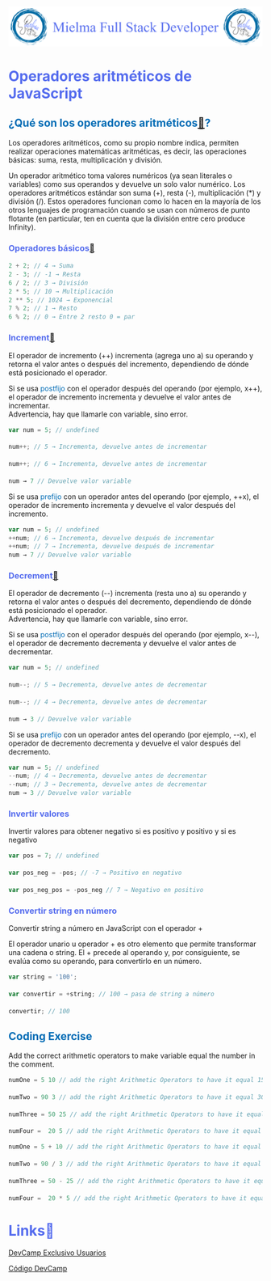 ![Logo Mielma](image/Logo_Encabezado.png)

# <b><font color="#556CEE">Operadores aritméticos de JavaScript</font></b>

## <b><font color="#006cb5">¿Qué son los operadores aritméticos[🔗](https://developer.mozilla.org/es/docs/Web/JavaScript/Guide/Expressions_and_Operators#operadores_aritm%C3%A9ticos)?</font></b>
Los operadores aritméticos, como su propio nombre indica, permiten realizar operaciones matemáticas aritméticas, es decir, las operaciones básicas: suma, resta, multiplicación y división.

Un operador aritmético toma valores numéricos (ya sean literales o variables) como sus operandos y devuelve un solo valor numérico. Los operadores aritméticos estándar son suma (+), resta (-), multiplicación (*) y división (/). Estos operadores funcionan como lo hacen en la mayoría de los otros lenguajes de programación cuando se usan con números de punto flotante (en particular, ten en cuenta que la división entre cero produce Infinity). 

### <font color="#556CEE">Operadores básicos[🔗](https://developer.mozilla.org/es/docs/Learn/JavaScript/First_steps/Math)</font>
```js
2 + 2; // 4 → Suma
2 - 3; // -1 → Resta
6 / 2; // 3 → División
2 * 5; // 10 → Multiplicación
2 ** 5; // 1024 → Exponencial
7 % 2; // 1 → Resto
6 % 2; // 0 → Entre 2 resto 0 = par
```

### <font color="#556CEE">Increment[🔗](https://developer.mozilla.org/es/docs/Web/JavaScript/Reference/Operators/Increment)</font>
El operador de incremento (++) incrementa (agrega uno a) su operando y retorna el valor antes o después del incremento, dependiendo de dónde está posicionado el operador.

Si se usa <font color="#006cb5">postfijo</font> con el operador después del operando (por ejemplo, x++), el operador de incremento incrementa y devuelve el valor antes de incrementar.  
Advertencia, hay que llamarle con variable, sino error.
```js
var num = 5; // undefined

num++; // 5 → Incrementa, devuelve antes de incrementar

num++; // 6 → Incrementa, devuelve antes de incrementar

num → 7 // Devuelve valor variable
```
Si se usa <font color="#006cb5">prefijo</font> con un operador antes del operando (por ejemplo, ++x), el operador de incremento incrementa y devuelve el valor después del incremento.
```js
var num = 5; // undefined
++num; // 6 → Incrementa, devuelve después de incrementar
++num; // 7 → Incrementa, devuelve después de incrementar
num → 7 // Devuelve valor variable
```

### <font color="#556CEE">Decrement[🔗](https://developer.mozilla.org/es/docs/Web/JavaScript/Reference/Operators/Increment)</font>
El operador de decremento (--) incrementa (resta uno a) su operando y retorna el valor antes o después del decremento, dependiendo de dónde está posicionado el operador.  
Advertencia, hay que llamarle con variable, sino error.


Si se usa <font color="#006cb5">postfijo</font> con el operador después del operando (por ejemplo, x--), el operador de decremento decrementa y devuelve el valor antes de decrementar.
```js
var num = 5; // undefined

num--; // 5 → Decrementa, devuelve antes de decrementar

num--; // 4 → Decrementa, devuelve antes de decrementar

num → 3 // Devuelve valor variable
```
Si se usa <font color="#006cb5">prefijo</font> con un operador antes del operando (por ejemplo, --x), el operador de decremento decrementa y devuelve el valor después del decremento.
```js
var num = 5; // undefined
--num; // 4 → Decrementa, devuelve antes de decrementar
--num; // 3 → Decrementa, devuelve antes de decrementar
num → 3 // Devuelve valor variable
```

### <font color="#556CEE">Invertir valores</font>
Invertir valores para obtener negativo si es positivo y positivo y si es negativo
```js
var pos = 7; // undefined

var pos_neg = -pos; // -7 → Positivo en negativo

var pos_neg_pos = -pos_neg // 7 → Negativo en positivo
```

### <font color="#556CEE">Convertir string en número</font>
Convertir string a número en JavaScript con el operador +

El operador unario u operador + es otro elemento que permite transformar una cadena o string. El + precede al operando y, por consiguiente, se evalúa como su operando, para convertirlo en un número.
```js
var string = '100';

var convertir = +string; // 100 → pasa de string a número

convertir; // 100 

```

## <b><font color="#006cb5">Coding Exercise</font></b>
Add the correct arithmetic operators to make variable equal the number in the comment.
```js
numOne = 5 10 // add the right Arithmetic Operators to have it equal 15

numTwo = 90 3 // add the right Arithmetic Operators to have it equal 30

numThree = 50 25 // add the right Arithmetic Operators to have it equal 25

numFour =  20 5 // add the right Arithmetic Operators to have it equal 100
```
```js
numOne = 5 + 10 // add the right Arithmetic Operators to have it equal 15

numTwo = 90 / 3 // add the right Arithmetic Operators to have it equal 30

numThree = 50 - 25 // add the right Arithmetic Operators to have it equal 25

numFour =  20 * 5 // add the right Arithmetic Operators to have it equal 100
```

# <b><font color="#556CEE">Links🔗</font></b>

[DevCamp Exclusivo Usuarios](https://basque.devcamp.com/pt-full-stack-development-javascript-python-react/guide/javascript-arithmetic-operators)  

[Código DevCamp](https://github.com/rails-camp/javascript-programming/blob/master/section_b_16_arithmetic_operators.js)

<!-- [Código Mielma]() -->